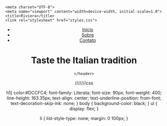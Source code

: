 <!DOCTYPE html>

    <meta charset="UTF-8">
    <meta name="viewport" content="width=device-width, initial-scale=1.0">
    <title>Riviera</title>
    <link rel="stylesheet" href="styles.css">
</head>
<body>
    <header>
        <nav>
            <ul>
                <li><a href="#home">Início</a></li>
                <li><a href="#sobre">Sobre</a></li>
                <li><a href="#contato">Contato</a></li>
            </ul>
        </nav>
        <H1>Taste the Italian tradition</H1>
       
    </header>
</body>
</html>



///////css

h1{
color:#DCCFC4;
font-family: Literata;
font-size: 90px;
font-weight: 400;
line-height: 163.35px;
text-align: center;
text-underline-position: from-font;
text-decoration-skip-ink: none;
}
body {
    background-color: black;
}
ul {
    display: flex;
  }
  
  li {
    list-style-type: none;
    margin: 0 100px;
  }
